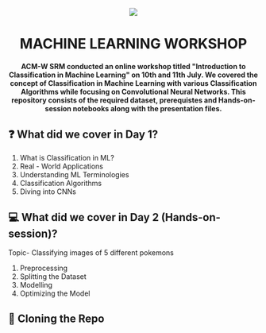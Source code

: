 <p align="center">
	<img src="https://user-images.githubusercontent.com/59959296/126070662-f000ebdc-22b7-45d8-a365-1e7d572a444e.jpg" />
<h1 align="center">  MACHINE LEARNING WORKSHOP  </h1>
	<h4 align="center">  ACM-W SRM conducted an online workshop titled "Introduction to Classification in Machine Learning" on 10th and 11th July.
We covered the concept of Classification in Machine Learning with various Classification Algorithms while focusing on Convolutional Neural Networks. 
This repository consists of the required dataset, prerequistes and Hands-on-session notebooks along with the presentation files. <h4>
</p>


## :question: What did we cover in Day 1?

1. What is Classification in ML?
2. Real - World Applications
3. Understanding ML Terminologies
4. Classification Algorithms
5. Diving into CNNs

## 💻 What did we cover in Day 2 (Hands-on-session)?

Topic- Classifying images of 5 different pokemons
  
1. Preprocessing
2. Splitting the Dataset
3. Modelling
4. Optimizing the Model
	
## :pushpin: Cloning the Repo



  
